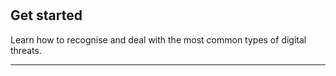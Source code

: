 # 

## Get started

Learn how to recognise and deal with the most common types of digital threats.

***